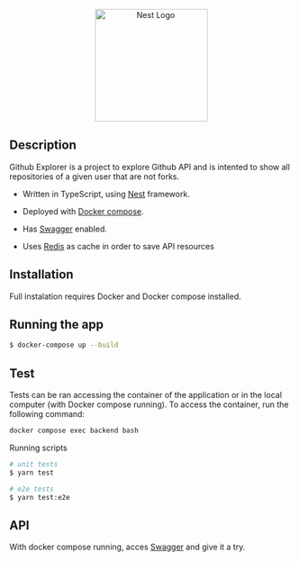 <p align="center">
  <a href="http://nestjs.com/" target="blank"><img src="https://nestjs.com/img/logo-small.svg" width="200" alt="Nest Logo" /></a>
</p>

## Description

Github Explorer is a project to explore Github API and is intented to show all repositories of a given user that are not forks.

- Written in TypeScript, using [Nest](https://nestjs.com/) framework.

- Deployed with [Docker compose](https://docs.docker.com/compose/).

- Has [Swagger](https://swagger.io/) enabled.

- Uses [Redis](https://redis.io/) as cache in order to save API resources


## Installation

Full instalation requires Docker and Docker compose installed.


## Running the app

```bash
$ docker-compose up --build
```


## Test
Tests can be ran accessing the container of the application or in the local computer (with Docker compose running). To access the container, run the following command:
```bash
docker compose exec backend bash
```

Running scripts
```bash
# unit tests
$ yarn test

# e2e tests
$ yarn test:e2e
```

## API

With docker compose running, acces [Swagger](http://localhost:3000/api) and give it a try.
